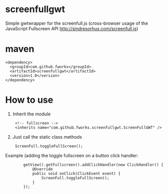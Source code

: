 screenfullgwt
=============

Simple gwtwrapper for the screenfull.js (cross-browser usage of the JavaScript Fullscreen API  http://sindresorhus.com/screenfull.js)


maven
=============

    <dependency>
      <groupId>com.github.fworks</groupId>
      <artifactId>screenfullgwt</artifactId>
      <version>1.0</version>
    </dependency>


How to use
==========


1) Inherit the module

        <!-- fullscreen -->
        <inherits name="com.github.fworks.screenfullgwt.ScreenFullGWT" />
        

2) Just call the static class methods

        ScreenFull.toggleFullScreen();
        
Example (adding the toggle fullscreen on a button click handler:

            getView().getFullscreen().addClickHandler(new ClickHandler() {
                @Override
                public void onClick(ClickEvent event) {
                    ScreenFull.toggleFullScreen();
                }
            });
            
            
            
